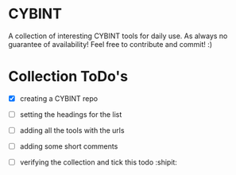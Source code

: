 # CYBINT
A collection of interesting CYBINT tools for daily use. As always no guarantee of availability! Feel free to contribute and commit! :)

# Collection ToDo's
- [x] creating a CYBINT repo
- [ ] setting the headings for the list
- [ ] adding all the tools with the urls
- [ ] adding some short comments
- [ ] verifying the collection and tick this todo :shipit:

